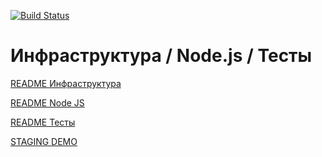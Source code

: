 [![Build Status](https://travis-ci.org/Udobnaja/lesson-4-5.svg?branch=master)](https://travis-ci.org/Udobnaja/lesson-4-5)

# Инфраструктура / Node.js / Тесты

[README Инфраструктура](./README.infrastructure.md)

[README Node JS](./README.nodeJS.md)

[README Тесты](./README.test.md)

[STAGING DEMO](https://still-inlet-21388.herokuapp.com/branch) 